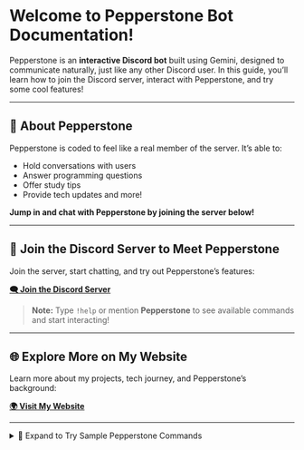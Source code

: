 # Welcome to Pepperstone Bot Documentation!

Pepperstone is an **interactive Discord bot** built using Gemini, designed to communicate naturally, just like any other Discord user. In this guide, you’ll learn how to join the Discord server, interact with Pepperstone, and try some cool features!

---

## 📌 About Pepperstone
Pepperstone is coded to feel like a real member of the server. It’s able to:
- Hold conversations with users
- Answer programming questions
- Offer study tips
- Provide tech updates and more!

**Jump in and chat with Pepperstone by joining the server below!**

---

## 🤖 Join the Discord Server to Meet Pepperstone
Join the server, start chatting, and try out Pepperstone’s features:

**[🗨️ Join the Discord Server](https://discord.gg/BrjEK4cgTK)**

> **Note:** Type `!help` or mention **Pepperstone** to see available commands and start interacting!

---

## 🌐 Explore More on My Website
Learn more about my projects, tech journey, and Pepperstone’s background:

**[🌍 Visit My Website](https://sankethsomaiah.netlify.app/)**

---

<details>
<summary>🚀 Expand to Try Sample Pepperstone Commands</summary>

Here are some example commands to try with Pepperstone:

```plaintext
!hello
# Pepperstone will greet you back and start a friendly conversation!

!study_tips
# Get useful advice for studying effectively or preparing for exams.

!code_help python
# Pepperstone will assist you with Python programming questions.

!tech_news
# Ask for the latest in tech, and Pepperstone will give a quick update.
